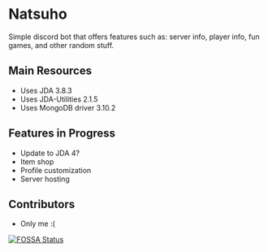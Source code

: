 # Natsuho
Simple discord bot that offers features such as: server info, player info, fun games, and other random stuff. 

## Main Resources 
+ Uses JDA 3.8.3
+ Uses JDA-Utilities 2.1.5
+ Uses MongoDB driver 3.10.2

## Features in Progress
+ Update to JDA 4?
+ Item shop
+ Profile customization 
+ Server hosting

## Contributors 
+ Only me :(

[![FOSSA Status](https://app.fossa.com/api/projects/git%2Bgithub.com%2FShogatsu%2FNatsuho.svg?type=large)](https://app.fossa.com/projects/git%2Bgithub.com%2FShogatsu%2FNatsuho?ref=badge_large)
